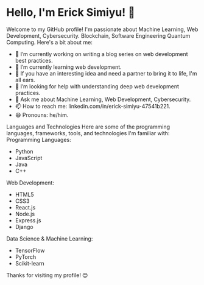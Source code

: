 # Hello, I'm Erick Simiyu! 👋

Welcome to my GitHub profile! I'm passionate about Machine Learning, Web Development, Cybersecurity. Blockchain, Software Engineering
Quantum Computing. Here's a bit about me:

- 🔭 I’m currently working on writing a blog series on web development best practices.
- 🌱 I’m currently learning web development.
- 👯 If you have an interesting idea and need a partner to bring it to life, I'm all ears.
- 🤔 I’m looking for help with understanding deep web development practices.
- 💬 Ask me about Machine Learning, Web Development, Cybersecurity.
- 📫 How to reach me: linkedin.com/in/erick-simiyu-47541b221.
- 😄 Pronouns: he/him.
  
Languages and Technologies
Here are some of the programming languages, frameworks, tools, and technologies I'm familiar with:
Programming Languages:
  - Python
  - JavaScript
  - Java
  - C++

Web Development:
  - HTML5
  - CSS3
  - React.js
  - Node.js
  - Express.js
  - Django

Data Science & Machine Learning:
  - TensorFlow
  - PyTorch
  - Scikit-learn

Thanks for visiting my profile! 😊
